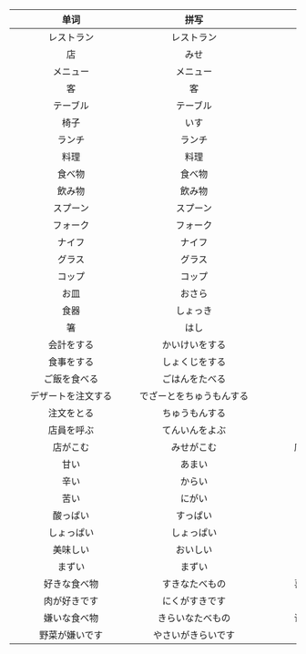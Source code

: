 | <div class="div200">单词</div> | <div  class="div200">拼写</div> | <div  class="div200">词义</div> | <div  class="div200">词性</div> |
| :----------------------------: | :-----------------------------: | :-----------------------------: | :-----------------------------: |
|           レストラン           |           レストラン            |              餐厅               |              名词               |
|               店               |              みせ               |               店                |              名词               |
|            メニュー            |            メニュー             |              菜单               |              名词               |
|               客               |               客                |              客人               |              名词               |
|            テーブル            |            テーブル             |              桌子               |              名词               |
|              椅子              |              いす               |              椅子               |              名词               |
|             ランチ             |             ランチ              |              午餐               |              名词               |
|              料理              |              料理               |              料理               |              名词               |
|             食べ物             |             食べ物              |              食物               |              名词               |
|             飲み物             |             飲み物              |              饮品               |              名词               |
|            スプーン            |            スプーン             |              汤匙               |              名词               |
|            フォーク            |            フォーク             |              叉子               |              名词               |
|             ナイフ             |             ナイフ              |               刀                |              名词               |
|             グラス             |             グラス              |             玻璃杯              |              名词               |
|             コップ             |             コップ              |               杯                |              名词               |
|              お皿              |             おさら              |              盘子               |              名词               |
|              食器              |            しょっき             |              餐具               |              名词               |
|               箸               |              はし               |              筷子               |              名词               |
|           会計をする           |         かいけいをする          |             当会计              |              句子               |
|           食事をする           |         しょくじをする          |              吃饭               |              句子               |
|          ご飯を食べる          |         ごはんをたべる          |              吃饭               |              句子               |
|       デザートを注文する       |    でざーとをちゅうもんする     |             点甜品              |              句子               |
|           注文をとる           |         ちゅうもんする          |              点单               |              句子               |
|           店員を呼ぶ           |         てんいんをよぶ          |             叫店员              |              句子               |
|            店がこむ            |           みせがこむ            |           店里很拥挤            |              句子               |
|              甘い              |             あまい              |               甜                |             形容词              |
|              辛い              |             からい              |               辣                |             形容词              |
|              苦い              |             にがい              |               苦                |             形容词              |
|            酸っぱい            |            すっぱい             |               酸                |             形容词              |
|           しょっぱい           |           しょっぱい            |               咸                |             形容词              |
|            美味しい            |            おいしい             |              美味               |             形容词              |
|             まずい             |             まずい              |              难吃               |             形容词              |
|          好きな食べ物          |         すきなたべもの          |           喜欢的食物            |              句子               |
|          肉が好きです          |         にくがすきです          |             喜欢肉              |              句子               |
|          嫌いな食べ物          |        きらいなたべもの         |           讨厌的事物            |              句子               |
|         野菜が嫌いです         |       やさいがきらいです        |            讨厌蔬菜             |              句子               |



<style>

.div200{
    width: 200px;
    text-align: center;
}

</style>